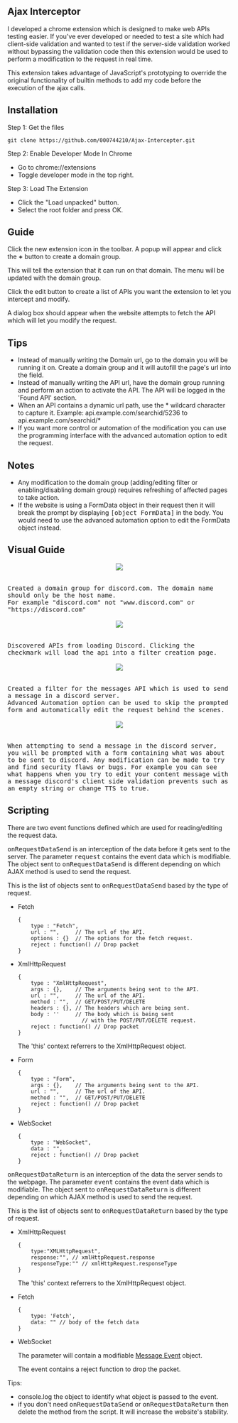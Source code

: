 ## Ajax Interceptor
I developed a chrome extension which is designed to make web APIs testing easier. If you've ever developed or needed to test a site which had client-side validation and wanted to test if the server-side validation worked without bypassing the validation code then this extension would be used to perform a modification to the request in real time.

This extension takes advantage of JavaScript's prototyping to override the original functionality of builtin methods to add my code before the execution of the ajax calls.

 Installation
--
Step 1: Get the files

	git clone https://github.com/000744210/Ajax-Intercepter.git
	


Step 2: Enable Developer Mode In Chrome
- Go to chrome://extensions
- Toggle developer mode in the top right.

Step 3: Load The Extension
- Click the "Load unpacked" button.
- Select the root folder and press OK.

  

Guide
--
Click the new extension icon in the toolbar. A popup will appear and click the **+** button to create a domain group.

This will tell the extension that it can run on that domain. The menu will be updated with the domain group.

Click the edit button to create a list of APIs you want the extension to let you intercept and modify.

A dialog box should appear when the website attempts to fetch the API which will let you modify the request.

Tips
--
- Instead of manually writing the Domain url, go to the domain you will be running it on. Create a domain group and it will autofill the page's url into the field.
- Instead of manually writing the API url, have the domain group running and perform an action to activate the API. The API will be logged in the 'Found API' section.
- When an API contains a dynamic url path, use the * wildcard character to capture it. Example: 
api.example.com/searchid/5236 to api.example.com/searchid/*
- If you want more control or automation of the modification you can use the programming interface with the advanced automation option to edit the request.

Notes
--
- Any modification to the domain group (adding/editing filter or enabling/disabling domain group) requires refreshing of affected pages to take action.
- If the website is using a FormData object in their request then it will break the prompt by displaying <kbd>[object FormData]</kbd> in the body. You would need to use the advanced automation option to edit the FormData object instead. 

Visual Guide
--
<kbd>
	<div align="center">
		<kbd>
			<img src="https://i.imgur.com/krCAf2Q.png">
		</kbd>
	</div>
	<br><br>
	Created a domain group for discord.com. The domain name should only be the host name. <br>For example "discord.com" not "www.discord.com" or "https://discord.com"
</kbd>
<br><br>
<kbd>
	<div align="center">
		<kbd>
			<img src="https://i.imgur.com/Oq7aL6L.png">
		</kbd>
	</div>
	<br><br>
	Discovered APIs from loading Discord. Clicking the checkmark will load the api into a filter creation page.
</kbd>
<br><br>
<kbd>
	<div align="center">
		<kbd>
			<img src="https://i.imgur.com/U8STeQF.png">
		</kbd>
	</div>
	<br><br>
	Created a filter for the messages API which is used to send a message in a discord server.<br>Advanced Automation option can be used to skip the prompted form and automatically edit the request behind the scenes.
</kbd>
<br><br>
<kbd>
	<div align="center">
		<kbd>
			<img src="https://i.imgur.com/6ch201C.png">
		</kbd>
	</div>
	<br><br>
	When attempting to send a message in the discord server, you will be prompted with a form containing what was about to be sent to discord. Any modification can be made to try and find security flaws or bugs. For example you can see what happens when you try to edit your content message with a message discord's client side validation prevents such as an empty string or change TTS to true.
</kbd>

## Scripting
There are two event functions defined which are used for reading/editing the request data. 

<kbd>onRequestDataSend</kbd> is an interception of the data before it gets sent to the server. The parameter <kbd>request</kbd> contains the event data which is modifiable. The object sent to <kbd>onRequestDataSend</kbd> is different depending on which AJAX method is used to send the request.

This is the list of objects sent to <kbd>onRequestDataSend</kbd> based by the type of request.

- Fetch 

      {
          type : "Fetch",    
          url : "",     // The url of the API.
          options : {}  // The options for the fetch request.
          reject : function() // Drop packet
      }

- XmlHttpRequest

      {
          type : "XmlHttpRequest",  
          args : {},    // The arguments being sent to the API.
          url : "",     // The url of the API.
          method : "",  // GET/POST/PUT/DELETE
          headers : {}, // The headers which are being sent.
          body : ''     // The body which is being sent 
 				          // with the POST/PUT/DELETE request.
          reject : function() // Drop packet
      }
	  
	The 'this' context referrers to the XmlHttpRequest object.
	  
 - Form
    
       {
           type : "Form",
           args : {},    // The arguments being sent to the API.
           url : "",     // The url of the API.
           method : "",  // GET/POST/PUT/DELETE
           reject : function() // Drop packet
       }

- WebSocket

      {
          type : "WebSocket",    
          data : "",
          reject : function() // Drop packet
      }


<kbd>onRequestDataReturn</kbd> is an interception of the data the server sends to the webpage. The parameter <kbd>event</kbd> contains the event data which is modifiable. The object sent to <kbd>onRequestDataReturn</kbd> is different depending on which AJAX method is used to send the request.

This is the list of objects sent to <kbd>onRequestDataReturn</kbd> based by the type of request.

- XmlHttpRequest

      {
	      type:"XMLHttpRequest",
          response:"", // xmlHttpRequest.response
          responseType:"" // xmlHttpRequest.responseType
      }
	  
	The 'this' context referrers to the XmlHttpRequest object.
	  
- Fetch
              
      {
	      type: 'Fetch',
          data: "" // body of the fetch data
      }
 - WebSocket
 
     The parameter will contain a modifiable [Message Event](https://developer.mozilla.org/en-US/docs/Web/API/MessageEvent) object.
     
	 The event contains a reject function to drop the packet.


Tips:
- console.log the object to identify what object is passed to the event.
- if you don't need <kbd>onRequestDataSend</kbd> or  <kbd>onRequestDataReturn</kbd> then delete the method from the script. It will increase the website's stability.